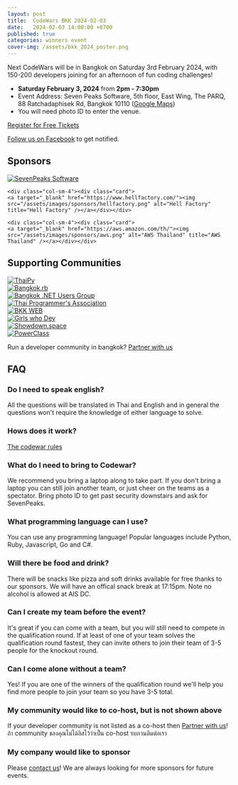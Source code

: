 ```yaml
---
layout: post
title:  CodeWars BKK 2024-02-03
date:   2024-02-03 14:00:00 +0700
published: true
categories: winners event
cover-img: /assets/bkk_2024_poster.png
---
```


Next CodeWars will be in Bangkok on Saturday 3rd February 2024, with 150-200 developers joining for an afternoon of fun coding challenges!

- **Saturday February 3, 2024** from **2pm - 7:30pm**
- Event Address: Seven Peaks Software, 5th floor, East Wing, The PARQ, 88 Ratchadaphisek Rd, Bangkok 10110 ([Google Maps](https://maps.app.goo.gl/MpTcUXiQg2z7cRdT8))
- You will need photo ID to enter the venue.

<a class="btn btn-primary btn-lg btn-block" href="https://docs.google.com/forms/d/e/1FAIpQLSe7KKtFGwe5Y68-OVs9MgX_kUqWSN8WD78nmOjjozzEUvVCdg/viewform" role="button">Register for Free Tickets</a>

[Follow us on Facebook](https://www.facebook.com/codewarfederation) to get notified.

## Sponsors

<div class="row">
    <div class="col-sm-4"><div class="card">
    <a target="_blank" href="https://sevenpeakssoftware.com/"><img src="/assets/images/sponsors/sevenpeaks.jpeg" alt="SevenPeaks Software" title="SevenPeaks Software" /></a></div></div>

    <div class="col-sm-4"><div class="card">
    <a target="_blank" href="https://www.hellfactory.com/"><img src="/assets/images/sponsors/hellfactory.png" alt="Hell Factory" title="Hell Factory" /></a></div></div>

    <div class="col-sm-4"><div class="card">
    <a target="_blank" href="https://aws.amazon.com/th/"><img src="/assets/images/sponsors/aws.png" alt="AWS Thailand" title="AWS Thailand" /></a></div></div>

</div>

## Supporting Communities

<div class="row">
    <div class="col-sm-2"><div class="card">
    <a target="_blank" href="https://www.meetup.com/ThaiPy-Bangkok-Python-Meetup"><img src="/assets/images/communities/thaipy.png" alt="ThaiPy" title="ThaiPy" /></a></div></div>
    <div class="col-sm-2"><div class="card">
    <a target="_blank" href="https://www.meetup.com/bangkok-rb/"><img src="/assets/images/communities/bangkokrb.png" alt="Bangkok.rb" title="Bangkok.rb" /></a></div></div>
    <div class="col-sm-2"><div class="card">
    <a target="_blank" href="https://www.meetup.com/Bangkok-NET-Users-Group/"><img src="/assets/images/communities/net.png" alt="Bangkok .NET Users Group" title="Bangkok .NET Users Group" /></a></div></div>
    <div class="col-sm-2"><div class="card">
    <a target="_blank" href="https://www.thaiprogrammer.org/"><img src="/assets/images/communities/thaiprogrammer.png" alt="Thai Programmer's Association" title="Thai Programmer's Association" /></a></div></div>
    <div class="col-sm-2"><div class="card">
    <a target="_blank" href="https://www.facebook.com/thebkkweb/"><img src="/assets/images/communities/bkkweb.png" alt="BKK WEB" title="BKK WEB" /></a></div></div>
    <div class="col-sm-2"><div class="card">
    <a target="_blank" href="https://www.facebook.com/girlswhodev/"><img src="/assets/images/communities/gwd.png" alt="Girls who Dev" title="Girls who Dev" /></a></div></div>
    <div class="col-sm-2"><div class="card">
    <a target="_blank" href="https://showdown.space"><img src="/assets/images/communities/showdownspace.png" alt="Showdown.space" title="Showdown.space" /></a></div></div>
    <div class="col-sm-2"><div class="card">
    <a target="_blank" href="https://powerclass.org/"><img src="/assets/images/communities/powerclass.png" alt="PowerClass" title="PowerClass" /></a></div></div>
</div>


Run a developer community in bangkok? [Partner with us](https://forms.gle/V1CGTH6FdggYwXnU6)

## FAQ

### Do I need to speak english?

All the questions will be translated in Thai and English and in general the questions won't require the knowledge of either language to solve.

### Hows does it work?

[The codewar rules](/#rules)

### What do I need to bring to Codewar?

We recommend you bring a laptop along to take part. If you don't bring a laptop you can still join another team, or just cheer on the teams as a spectator.
Bring photo ID to get past security downstairs and ask for SevenPeaks.

### What programming language can I use?
You can use any programming language! Popular languages include Python, Ruby, Javascript, Go and C#.

### Will there be food and drink?
There will be snacks like pizza and soft drinks available for free thanks to our sponsors. We will have an offical snack break at 17:15pm. Note no alcohol is allowed at AIS DC.

### Can I create my team before the event?
It's great if you can come with a team, but you will still need to compete in the qualification round. If at least of one of your team solves the qualification round fastest, they can invite others to join their team of 3-5 people for the knockout round.

### Can I come alone without a team?
Yes! If you are one of the winners of the qualification round we'll help you find more people to join your team so you have 3-5 total. 

### My community would like to co-host, but is not shown above
If your developer community is not listed as a co-host then [Partner with us](https://forms.gle/V1CGTH6FdggYwXnU6)! ถ้า community ของคุณไม่ได้ลิสไว้ว่าเป็น co-host รบกวนติดต่อเรา

### My company would like to sponsor
Please <a href="https://m.me/codewarfederation">contact us</a>! We are always looking for more sponsors for future events.

